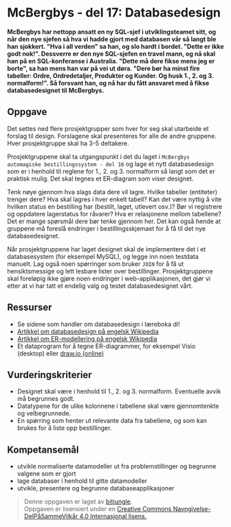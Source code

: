 # McBergbys - del 17: Databasedesign

**McBergbys har nettopp ansatt en ny SQL-sjef i utviklingsteamet sitt, og når den nye sjefen så hva vi hadde gjort med databasen vår så langt ble han sjokkert. "Hva i all verden" sa han, og slo hardt i bordet. "Dette er ikke godt nok!". Dessverre er den nye SQL-sjefen en travel mann, og nå skal han på en SQL-konferanse i Australia. "Dette må dere fikse mens jeg er borte", sa han mens han var på vei ut døra. "Dere bør ha minst fire tabeller: Ordre, Ordredetaljer, Produkter og Kunder. Og husk 1., 2. og 3. normalform!". Så forsvant han, og nå har du fått ansvaret med å fikse databasedesignet til McBergbys.**

## Oppgave

Det settes ned flere prosjektgrupper som hver for seg skal utarbeide et forslag til design. Forslagene skal presenteres for alle de andre gruppene. Hver prosjektgruppe skal ha 3-5 deltakere.

Prosjektgruppene skal ta utgangspunkt i det du laget i `McBergbys automagiske bestillingssystem - del 16` og lage et nytt databasedesign som er i henhold til reglene for 1., 2. og 3. normalform så langt som det er praktisk mulig. Det skal tegnes et ER-diagram som viser designet.

Tenk nøye gjennom hva slags data dere vil lagre. Hvilke tabeller (entiteter) trenger dere? Hva skal lagres i hver enkelt tabell? Kan det være nyttig å vite hvilken status en bestilling har (bestilt, laget, utlevert osv.)? Bør vi registrere og oppdatere lagerstatus for råvarer? Hva er relasjonene mellom tabellene? Det er mange spørsmål dere bør tenke gjennom her. Det kan også hende at gruppene må foreslå endringer i bestillingsskjemaet for å få til det nye databasedesignet.

Når prosjektgruppene har laget designet skal de implementere det i et databasesystem (for eksempel MySQL), og legge inn noen testdata manuelt. Lag også noen spørringer som bruker `JOIN` for å få ut hensiktsmessige og lett lesbare lister over bestillinger. Prosjektgruppene skal foreløpig ikke gjøre noen endringer i web-applikasjonen, det gjør vi etter at vi har tatt et endelig valg og testet databasedesignet vårt.


## Ressurser

* Se sidene som handler om databasedesign i læreboka di!
* [Artikkel om databasedesign på engelsk Wikipedia](https://en.wikipedia.org/wiki/Database_design)
* [Artikkel om ER-modellering på engelsk Wikipedia](https://en.wikipedia.org/wiki/Entity–relationship_model)
* Et dataprogram for å tegne ER-diagrammer, for eksempel Visio (desktop) eller [draw.io (online)](https://www.draw.io/)

## Vurderingskriterier

* Designet skal være i henhold til 1., 2. og 3. normalform. Eventuelle avvik må begrunnes godt.
* Datatypene for de ulike kolonnene i tabellene skal være gjennomtenkte og velbegrunnede.
* En spørring som henter ut relevante data fra tabellene, og som kan brukes for å liste opp bestillinger.

## Kompetansemål

* utvikle normaliserte datamodeller ut fra problemstillinger og begrunne valgene som er gjort
* lage databaser i henhold til gitte datamodeller
* utvikle, presentere og begrunne databaseapplikasjoner

>Denne oppgaven er laget av [bitjungle](https://github.com/bitjungle).  
>Oppgaven er lisensiert under en
>[Creative Commons Navngivelse-DelPåSammeVilkår 4.0 Internasjonal lisens.
](http://creativecommons.org/licenses/by-sa/4.0/)
